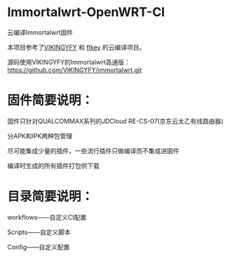 # Immortalwrt-OpenWRT-CI
云编译Immortalwrt固件

本项目参考了[VIKINGYFY](https://github.com/VIKINGYFY/OpenWRT-CI) 和 [ftkey](https://github.com/ftkey/ER1-WRT-CI) 的云编译项目。

源码使用VIKINGYFY的Immortalwrt高通版：
https://github.com/VIKINGYFY/immortalwrt.git

# 固件简要说明：

固件只针对QUALCOMMAX系列的JDCloud RE-CS-07(京东云太乙有线路由器)

分APK和IPK两种包管理

尽可能集成少量的插件，一些流行插件只做编译而不集成进固件

编译时生成的所有插件打包供下载

# 目录简要说明：

workflows——自定义CI配置

Scripts——自定义脚本

Config——自定义配置
